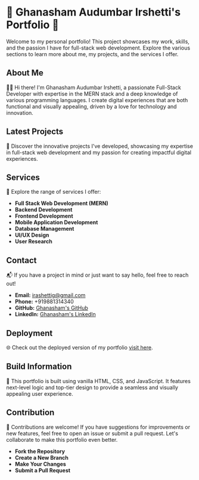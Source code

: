 # 🌟 Ghanasham Audumbar Irshetti's Portfolio 🌟

Welcome to my personal portfolio! This project showcases my work, skills, and the passion I have for full-stack web development. Explore the various sections to learn more about me, my projects, and the services I offer.

## About Me

👨‍💻 Hi there! I'm Ghanasham Audumbar Irshetti, a passionate Full-Stack Developer with expertise in the MERN stack and a deep knowledge of various programming languages. I create digital experiences that are both functional and visually appealing, driven by a love for technology and innovation.

## Latest Projects

🚀 Discover the innovative projects I've developed, showcasing my expertise in full-stack web development and my passion for creating impactful digital experiences.

## Services

💼 Explore the range of services I offer:
- **Full Stack Web Development (MERN)**
- **Backend Development**
- **Frontend Development**
- **Mobile Application Development**
- **Database Management**
- **UI/UX Design**
- **User Research**

## Contact

📬 If you have a project in mind or just want to say hello, feel free to reach out!

- **Email:** irashettig@gmail.com
- **Phone:** +919881314340
- **GitHub:** [Ghanasham's GitHub](https://github.com/Ghanasham2004)
- **LinkedIn:** [Ghanasham's LinkedIn](https://www.linkedin.com/in/ghansham-irshetti/)

## Deployment

🌐 Check out the deployed version of my portfolio [visit here](https://ghanasham2004.github.io/Portfolio/).

## Build Information

🔧 This portfolio is built using vanilla HTML, CSS, and JavaScript. It features next-level logic and top-tier design to provide a seamless and visually appealing user experience.

## Contribution

🤝 Contributions are welcome! If you have suggestions for improvements or new features, feel free to open an issue or submit a pull request. Let's collaborate to make this portfolio even better.

- **Fork the Repository**
- **Create a New Branch**
- **Make Your Changes**
- **Submit a Pull Request**
